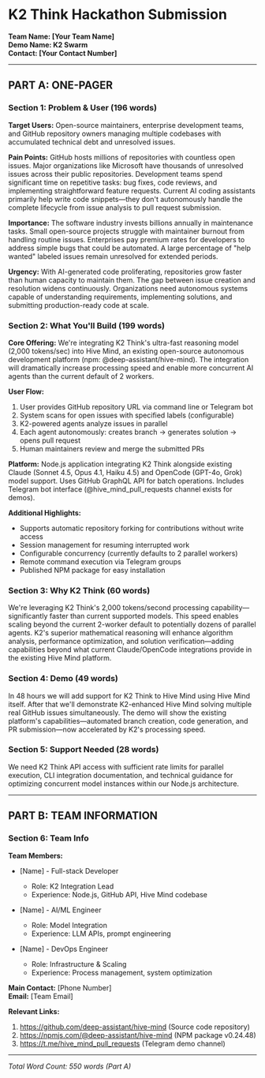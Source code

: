 # K2 Think Hackathon Submission
**Team Name: [Your Team Name]**  
**Demo Name: K2 Swarm**  
**Contact: [Your Contact Number]**

---

## PART A: ONE-PAGER

### Section 1: Problem & User (196 words)

**Target Users:** Open-source maintainers, enterprise development teams, and GitHub repository owners managing multiple codebases with accumulated technical debt and unresolved issues.

**Pain Points:** GitHub hosts millions of repositories with countless open issues. Major organizations like Microsoft have thousands of unresolved issues across their public repositories. Development teams spend significant time on repetitive tasks: bug fixes, code reviews, and implementing straightforward feature requests. Current AI coding assistants primarily help write code snippets—they don't autonomously handle the complete lifecycle from issue analysis to pull request submission.

**Importance:** The software industry invests billions annually in maintenance tasks. Small open-source projects struggle with maintainer burnout from handling routine issues. Enterprises pay premium rates for developers to address simple bugs that could be automated. A large percentage of "help wanted" labeled issues remain unresolved for extended periods.

**Urgency:** With AI-generated code proliferating, repositories grow faster than human capacity to maintain them. The gap between issue creation and resolution widens continuously. Organizations need autonomous systems capable of understanding requirements, implementing solutions, and submitting production-ready code at scale.

### Section 2: What You'll Build (199 words)

**Core Offering:** We're integrating K2 Think's ultra-fast reasoning model (2,000 tokens/sec) into Hive Mind, an existing open-source autonomous development platform (npm: @deep-assistant/hive-mind). The integration will dramatically increase processing speed and enable more concurrent AI agents than the current default of 2 workers.

**User Flow:**
1. User provides GitHub repository URL via command line or Telegram bot
2. System scans for open issues with specified labels (configurable)
3. K2-powered agents analyze issues in parallel
4. Each agent autonomously: creates branch → generates solution → opens pull request
5. Human maintainers review and merge the submitted PRs

**Platform:** Node.js application integrating K2 Think alongside existing Claude (Sonnet 4.5, Opus 4.1, Haiku 4.5) and OpenCode (GPT-4o, Grok) model support. Uses GitHub GraphQL API for batch operations. Includes Telegram bot interface (@hive_mind_pull_requests channel exists for demos).

**Additional Highlights:**
- Supports automatic repository forking for contributions without write access
- Session management for resuming interrupted work
- Configurable concurrency (currently defaults to 2 parallel workers)
- Remote command execution via Telegram groups
- Published NPM package for easy installation

### Section 3: Why K2 Think (60 words)

We're leveraging K2 Think's 2,000 tokens/second processing capability—significantly faster than current supported models. This speed enables scaling beyond the current 2-worker default to potentially dozens of parallel agents. K2's superior mathematical reasoning will enhance algorithm analysis, performance optimization, and solution verification—adding capabilities beyond what current Claude/OpenCode integrations provide in the existing Hive Mind platform.

### Section 4: Demo (49 words)

In 48 hours we will add support for K2 Think to Hive Mind using Hive Mind itself. After that we'll demonstrate K2-enhanced Hive Mind solving multiple real GitHub issues simultaneously. The demo will show the existing platform's capabilities—automated branch creation, code generation, and PR submission—now accelerated by K2's processing speed.

### Section 5: Support Needed (28 words)

We need K2 Think API access with sufficient rate limits for parallel execution, CLI integration documentation, and technical guidance for optimizing concurrent model instances within our Node.js architecture.

---

## PART B: TEAM INFORMATION

### Section 6: Team Info

**Team Members:**
- [Name] - Full-stack Developer
  - Role: K2 Integration Lead
  - Experience: Node.js, GitHub API, Hive Mind codebase
  
- [Name] - AI/ML Engineer
  - Role: Model Integration
  - Experience: LLM APIs, prompt engineering
  
- [Name] - DevOps Engineer
  - Role: Infrastructure & Scaling
  - Experience: Process management, system optimization

**Main Contact:** [Phone Number]  
**Email:** [Team Email]

**Relevant Links:**
1. https://github.com/deep-assistant/hive-mind (Source code repository)
2. https://npmjs.com/@deep-assistant/hive-mind (NPM package v0.24.48)
3. https://t.me/hive_mind_pull_requests (Telegram demo channel)

---

*Total Word Count: 550 words (Part A)*
